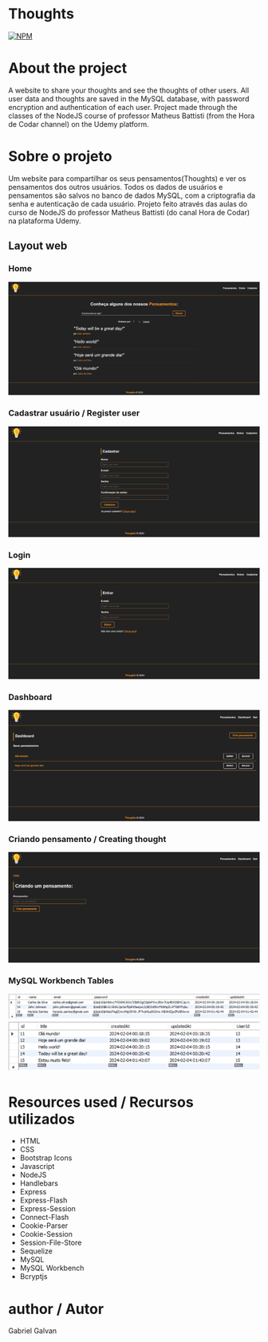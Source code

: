 # Thoughts
[![NPM](https://img.shields.io/npm/l/react)](https://github.com/GalvanGabe/Thoughts/blob/main/LICENSE)

# About the project

A website to share your thoughts and see the thoughts of other users. All user data and thoughts are saved in the MySQL database, with password encryption and authentication of each user. Project made through the classes of the NodeJS course of professor Matheus Battisti (from the Hora de Codar channel) on the Udemy platform.
# Sobre o projeto

Um website para compartilhar os seus pensamentos(Thoughts) e ver os pensamentos dos outros usuários. Todos os dados de usuários e pensamentos são salvos no banco de dados MySQL, com a criptografia da senha e autenticação de cada usuário. Projeto feito através das aulas do curso de NodeJS do professor Matheus Battisti (do canal Hora de Codar) na plataforma Udemy.

## Layout web
### Home
![Home](https://github.com/GalvanGabe/assets/blob/main/thoughts_img/home.png)
### Cadastrar usuário / Register user
![Register user](https://github.com/GalvanGabe/assets/blob/main/thoughts_img/register_user.png)
### Login
![Login](https://github.com/GalvanGabe/assets/blob/main/thoughts_img/login.png)
### Dashboard
![Dashboard](https://github.com/GalvanGabe/assets/blob/main/thoughts_img/dashboard.png)
### Criando pensamento / Creating thought
![Creating thought](https://github.com/GalvanGabe/assets/blob/main/thoughts_img/creating_thought.png)
### MySQL Workbench Tables
![Users](https://github.com/GalvanGabe/assets/blob/main/thoughts_img/users_table.png)
![Thoughts](https://github.com/GalvanGabe/assets/blob/main/thoughts_img/thoughts_table.png)
# Resources used / Recursos utilizados
- HTML
- CSS
- Bootstrap Icons
- Javascript
- NodeJS
- Handlebars
- Express
- Express-Flash
- Express-Session
- Connect-Flash
- Cookie-Parser
- Cookie-Session
- Session-File-Store
- Sequelize
- MySQL
- MySQL Workbench
- Bcryptjs

# author / Autor

Gabriel Galvan
